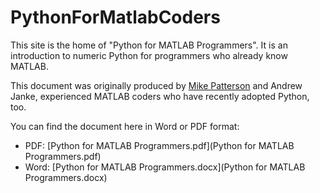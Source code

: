 PythonForMatlabCoders
=====================

This site is the home of "Python for MATLAB Programmers". It is an introduction 
to numeric Python for programmers who already know MATLAB.

This document was originally produced by [Mike Patterson](https://github.com/mike-patt)
and Andrew Janke, experienced MATLAB coders who have recently adopted Python, too.

You can find the document here in Word or PDF format:
  * PDF: [Python for MATLAB Programmers.pdf](Python for MATLAB Programmers.pdf)
  * Word: [Python for MATLAB Programmers.docx](Python for MATLAB Programmers.docx)
